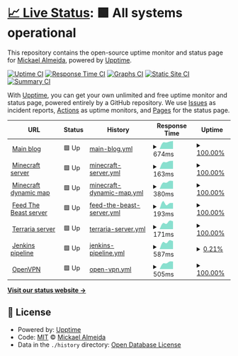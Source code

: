 # [📈 Live Status](https://status.jaajeur.xyz): <!--live status--> **🟩 All systems operational**

This repository contains the open-source uptime monitor and status page for [Mickael Almeida](https://status.jaajeur.xyz), powered by [Upptime](https://github.com/upptime/upptime).

[![Uptime CI](https://github.com/Captn138/status/workflows/Uptime%20CI/badge.svg)](https://github.com/Captn138/status/actions?query=workflow%3A%22Uptime+CI%22)
[![Response Time CI](https://github.com/Captn138/status/workflows/Response%20Time%20CI/badge.svg)](https://github.com/Captn138/status/actions?query=workflow%3A%22Response+Time+CI%22)
[![Graphs CI](https://github.com/Captn138/status/workflows/Graphs%20CI/badge.svg)](https://github.com/Captn138/status/actions?query=workflow%3A%22Graphs+CI%22)
[![Static Site CI](https://github.com/Captn138/status/workflows/Static%20Site%20CI/badge.svg)](https://github.com/Captn138/status/actions?query=workflow%3A%22Static+Site+CI%22)
[![Summary CI](https://github.com/Captn138/status/workflows/Summary%20CI/badge.svg)](https://github.com/Captn138/status/actions?query=workflow%3A%22Summary+CI%22)

With [Upptime](https://upptime.js.org), you can get your own unlimited and free uptime monitor and status page, powered entirely by a GitHub repository. We use [Issues](https://github.com/Captn138/status/issues) as incident reports, [Actions](https://github.com/Captn138/status/actions) as uptime monitors, and [Pages](https://status.jaajeur.xyz) for the status page.

<!--start: status pages-->
<!-- This summary is generated by Upptime (https://github.com/upptime/upptime) -->
<!-- Do not edit this manually, your changes will be overwritten -->
<!-- prettier-ignore -->
| URL | Status | History | Response Time | Uptime |
| --- | ------ | ------- | ------------- | ------ |
| <img alt="" src="https://www.jaajeur.xyz/assets/img/favicons/favicon-96x96.png" height="13"> [Main blog](https://www.jaajeur.xyz) | 🟩 Up | [main-blog.yml](https://github.com/Captn138/status/commits/HEAD/history/main-blog.yml) | <details><summary><img alt="Response time graph" src="./graphs/main-blog/response-time-week.png" height="20"> 674ms</summary><br><a href="https://status.jaajeur.xyz/history/main-blog"><img alt="Response time 674" src="https://img.shields.io/endpoint?url=https%3A%2F%2Fraw.githubusercontent.com%2FCaptn138%2Fstatus%2FHEAD%2Fapi%2Fmain-blog%2Fresponse-time.json"></a><br><a href="https://status.jaajeur.xyz/history/main-blog"><img alt="24-hour response time 674" src="https://img.shields.io/endpoint?url=https%3A%2F%2Fraw.githubusercontent.com%2FCaptn138%2Fstatus%2FHEAD%2Fapi%2Fmain-blog%2Fresponse-time-day.json"></a><br><a href="https://status.jaajeur.xyz/history/main-blog"><img alt="7-day response time 674" src="https://img.shields.io/endpoint?url=https%3A%2F%2Fraw.githubusercontent.com%2FCaptn138%2Fstatus%2FHEAD%2Fapi%2Fmain-blog%2Fresponse-time-week.json"></a><br><a href="https://status.jaajeur.xyz/history/main-blog"><img alt="30-day response time 674" src="https://img.shields.io/endpoint?url=https%3A%2F%2Fraw.githubusercontent.com%2FCaptn138%2Fstatus%2FHEAD%2Fapi%2Fmain-blog%2Fresponse-time-month.json"></a><br><a href="https://status.jaajeur.xyz/history/main-blog"><img alt="1-year response time 674" src="https://img.shields.io/endpoint?url=https%3A%2F%2Fraw.githubusercontent.com%2FCaptn138%2Fstatus%2FHEAD%2Fapi%2Fmain-blog%2Fresponse-time-year.json"></a></details> | <details><summary><a href="https://status.jaajeur.xyz/history/main-blog">100.00%</a></summary><a href="https://status.jaajeur.xyz/history/main-blog"><img alt="All-time uptime 100.00%" src="https://img.shields.io/endpoint?url=https%3A%2F%2Fraw.githubusercontent.com%2FCaptn138%2Fstatus%2FHEAD%2Fapi%2Fmain-blog%2Fuptime.json"></a><br><a href="https://status.jaajeur.xyz/history/main-blog"><img alt="24-hour uptime 100.00%" src="https://img.shields.io/endpoint?url=https%3A%2F%2Fraw.githubusercontent.com%2FCaptn138%2Fstatus%2FHEAD%2Fapi%2Fmain-blog%2Fuptime-day.json"></a><br><a href="https://status.jaajeur.xyz/history/main-blog"><img alt="7-day uptime 100.00%" src="https://img.shields.io/endpoint?url=https%3A%2F%2Fraw.githubusercontent.com%2FCaptn138%2Fstatus%2FHEAD%2Fapi%2Fmain-blog%2Fuptime-week.json"></a><br><a href="https://status.jaajeur.xyz/history/main-blog"><img alt="30-day uptime 100.00%" src="https://img.shields.io/endpoint?url=https%3A%2F%2Fraw.githubusercontent.com%2FCaptn138%2Fstatus%2FHEAD%2Fapi%2Fmain-blog%2Fuptime-month.json"></a><br><a href="https://status.jaajeur.xyz/history/main-blog"><img alt="1-year uptime 100.00%" src="https://img.shields.io/endpoint?url=https%3A%2F%2Fraw.githubusercontent.com%2FCaptn138%2Fstatus%2FHEAD%2Fapi%2Fmain-blog%2Fuptime-year.json"></a></details>
| <img alt="" src="https://www.minecraft.net/etc.clientlibs/minecraft/clientlibs/main/resources/favicon-96x96.png" height="13"> [Minecraft server](minecraft.jaajeur.xyz) | 🟩 Up | [minecraft-server.yml](https://github.com/Captn138/status/commits/HEAD/history/minecraft-server.yml) | <details><summary><img alt="Response time graph" src="./graphs/minecraft-server/response-time-week.png" height="20"> 163ms</summary><br><a href="https://status.jaajeur.xyz/history/minecraft-server"><img alt="Response time 163" src="https://img.shields.io/endpoint?url=https%3A%2F%2Fraw.githubusercontent.com%2FCaptn138%2Fstatus%2FHEAD%2Fapi%2Fminecraft-server%2Fresponse-time.json"></a><br><a href="https://status.jaajeur.xyz/history/minecraft-server"><img alt="24-hour response time 163" src="https://img.shields.io/endpoint?url=https%3A%2F%2Fraw.githubusercontent.com%2FCaptn138%2Fstatus%2FHEAD%2Fapi%2Fminecraft-server%2Fresponse-time-day.json"></a><br><a href="https://status.jaajeur.xyz/history/minecraft-server"><img alt="7-day response time 163" src="https://img.shields.io/endpoint?url=https%3A%2F%2Fraw.githubusercontent.com%2FCaptn138%2Fstatus%2FHEAD%2Fapi%2Fminecraft-server%2Fresponse-time-week.json"></a><br><a href="https://status.jaajeur.xyz/history/minecraft-server"><img alt="30-day response time 163" src="https://img.shields.io/endpoint?url=https%3A%2F%2Fraw.githubusercontent.com%2FCaptn138%2Fstatus%2FHEAD%2Fapi%2Fminecraft-server%2Fresponse-time-month.json"></a><br><a href="https://status.jaajeur.xyz/history/minecraft-server"><img alt="1-year response time 163" src="https://img.shields.io/endpoint?url=https%3A%2F%2Fraw.githubusercontent.com%2FCaptn138%2Fstatus%2FHEAD%2Fapi%2Fminecraft-server%2Fresponse-time-year.json"></a></details> | <details><summary><a href="https://status.jaajeur.xyz/history/minecraft-server">100.00%</a></summary><a href="https://status.jaajeur.xyz/history/minecraft-server"><img alt="All-time uptime 100.00%" src="https://img.shields.io/endpoint?url=https%3A%2F%2Fraw.githubusercontent.com%2FCaptn138%2Fstatus%2FHEAD%2Fapi%2Fminecraft-server%2Fuptime.json"></a><br><a href="https://status.jaajeur.xyz/history/minecraft-server"><img alt="24-hour uptime 100.00%" src="https://img.shields.io/endpoint?url=https%3A%2F%2Fraw.githubusercontent.com%2FCaptn138%2Fstatus%2FHEAD%2Fapi%2Fminecraft-server%2Fuptime-day.json"></a><br><a href="https://status.jaajeur.xyz/history/minecraft-server"><img alt="7-day uptime 100.00%" src="https://img.shields.io/endpoint?url=https%3A%2F%2Fraw.githubusercontent.com%2FCaptn138%2Fstatus%2FHEAD%2Fapi%2Fminecraft-server%2Fuptime-week.json"></a><br><a href="https://status.jaajeur.xyz/history/minecraft-server"><img alt="30-day uptime 100.00%" src="https://img.shields.io/endpoint?url=https%3A%2F%2Fraw.githubusercontent.com%2FCaptn138%2Fstatus%2FHEAD%2Fapi%2Fminecraft-server%2Fuptime-month.json"></a><br><a href="https://status.jaajeur.xyz/history/minecraft-server"><img alt="1-year uptime 100.00%" src="https://img.shields.io/endpoint?url=https%3A%2F%2Fraw.githubusercontent.com%2FCaptn138%2Fstatus%2FHEAD%2Fapi%2Fminecraft-server%2Fuptime-year.json"></a></details>
| <img alt="" src="https://minecraft.jaajeur.xyz/images/dynmap.ico" height="13"> [Minecraft dynamic map](https://minecraft.jaajeur.xyz) | 🟩 Up | [minecraft-dynamic-map.yml](https://github.com/Captn138/status/commits/HEAD/history/minecraft-dynamic-map.yml) | <details><summary><img alt="Response time graph" src="./graphs/minecraft-dynamic-map/response-time-week.png" height="20"> 380ms</summary><br><a href="https://status.jaajeur.xyz/history/minecraft-dynamic-map"><img alt="Response time 380" src="https://img.shields.io/endpoint?url=https%3A%2F%2Fraw.githubusercontent.com%2FCaptn138%2Fstatus%2FHEAD%2Fapi%2Fminecraft-dynamic-map%2Fresponse-time.json"></a><br><a href="https://status.jaajeur.xyz/history/minecraft-dynamic-map"><img alt="24-hour response time 380" src="https://img.shields.io/endpoint?url=https%3A%2F%2Fraw.githubusercontent.com%2FCaptn138%2Fstatus%2FHEAD%2Fapi%2Fminecraft-dynamic-map%2Fresponse-time-day.json"></a><br><a href="https://status.jaajeur.xyz/history/minecraft-dynamic-map"><img alt="7-day response time 380" src="https://img.shields.io/endpoint?url=https%3A%2F%2Fraw.githubusercontent.com%2FCaptn138%2Fstatus%2FHEAD%2Fapi%2Fminecraft-dynamic-map%2Fresponse-time-week.json"></a><br><a href="https://status.jaajeur.xyz/history/minecraft-dynamic-map"><img alt="30-day response time 380" src="https://img.shields.io/endpoint?url=https%3A%2F%2Fraw.githubusercontent.com%2FCaptn138%2Fstatus%2FHEAD%2Fapi%2Fminecraft-dynamic-map%2Fresponse-time-month.json"></a><br><a href="https://status.jaajeur.xyz/history/minecraft-dynamic-map"><img alt="1-year response time 380" src="https://img.shields.io/endpoint?url=https%3A%2F%2Fraw.githubusercontent.com%2FCaptn138%2Fstatus%2FHEAD%2Fapi%2Fminecraft-dynamic-map%2Fresponse-time-year.json"></a></details> | <details><summary><a href="https://status.jaajeur.xyz/history/minecraft-dynamic-map">100.00%</a></summary><a href="https://status.jaajeur.xyz/history/minecraft-dynamic-map"><img alt="All-time uptime 100.00%" src="https://img.shields.io/endpoint?url=https%3A%2F%2Fraw.githubusercontent.com%2FCaptn138%2Fstatus%2FHEAD%2Fapi%2Fminecraft-dynamic-map%2Fuptime.json"></a><br><a href="https://status.jaajeur.xyz/history/minecraft-dynamic-map"><img alt="24-hour uptime 100.00%" src="https://img.shields.io/endpoint?url=https%3A%2F%2Fraw.githubusercontent.com%2FCaptn138%2Fstatus%2FHEAD%2Fapi%2Fminecraft-dynamic-map%2Fuptime-day.json"></a><br><a href="https://status.jaajeur.xyz/history/minecraft-dynamic-map"><img alt="7-day uptime 100.00%" src="https://img.shields.io/endpoint?url=https%3A%2F%2Fraw.githubusercontent.com%2FCaptn138%2Fstatus%2FHEAD%2Fapi%2Fminecraft-dynamic-map%2Fuptime-week.json"></a><br><a href="https://status.jaajeur.xyz/history/minecraft-dynamic-map"><img alt="30-day uptime 100.00%" src="https://img.shields.io/endpoint?url=https%3A%2F%2Fraw.githubusercontent.com%2FCaptn138%2Fstatus%2FHEAD%2Fapi%2Fminecraft-dynamic-map%2Fuptime-month.json"></a><br><a href="https://status.jaajeur.xyz/history/minecraft-dynamic-map"><img alt="1-year uptime 100.00%" src="https://img.shields.io/endpoint?url=https%3A%2F%2Fraw.githubusercontent.com%2FCaptn138%2Fstatus%2FHEAD%2Fapi%2Fminecraft-dynamic-map%2Fuptime-year.json"></a></details>
| <img alt="" src="https://feed-the-beast.com/favicon.ico" height="13"> [Feed The Beast server](ftb.jaajeur.xyz) | 🟩 Up | [feed-the-beast-server.yml](https://github.com/Captn138/status/commits/HEAD/history/feed-the-beast-server.yml) | <details><summary><img alt="Response time graph" src="./graphs/feed-the-beast-server/response-time-week.png" height="20"> 193ms</summary><br><a href="https://status.jaajeur.xyz/history/feed-the-beast-server"><img alt="Response time 193" src="https://img.shields.io/endpoint?url=https%3A%2F%2Fraw.githubusercontent.com%2FCaptn138%2Fstatus%2FHEAD%2Fapi%2Ffeed-the-beast-server%2Fresponse-time.json"></a><br><a href="https://status.jaajeur.xyz/history/feed-the-beast-server"><img alt="24-hour response time 193" src="https://img.shields.io/endpoint?url=https%3A%2F%2Fraw.githubusercontent.com%2FCaptn138%2Fstatus%2FHEAD%2Fapi%2Ffeed-the-beast-server%2Fresponse-time-day.json"></a><br><a href="https://status.jaajeur.xyz/history/feed-the-beast-server"><img alt="7-day response time 193" src="https://img.shields.io/endpoint?url=https%3A%2F%2Fraw.githubusercontent.com%2FCaptn138%2Fstatus%2FHEAD%2Fapi%2Ffeed-the-beast-server%2Fresponse-time-week.json"></a><br><a href="https://status.jaajeur.xyz/history/feed-the-beast-server"><img alt="30-day response time 193" src="https://img.shields.io/endpoint?url=https%3A%2F%2Fraw.githubusercontent.com%2FCaptn138%2Fstatus%2FHEAD%2Fapi%2Ffeed-the-beast-server%2Fresponse-time-month.json"></a><br><a href="https://status.jaajeur.xyz/history/feed-the-beast-server"><img alt="1-year response time 193" src="https://img.shields.io/endpoint?url=https%3A%2F%2Fraw.githubusercontent.com%2FCaptn138%2Fstatus%2FHEAD%2Fapi%2Ffeed-the-beast-server%2Fresponse-time-year.json"></a></details> | <details><summary><a href="https://status.jaajeur.xyz/history/feed-the-beast-server">100.00%</a></summary><a href="https://status.jaajeur.xyz/history/feed-the-beast-server"><img alt="All-time uptime 100.00%" src="https://img.shields.io/endpoint?url=https%3A%2F%2Fraw.githubusercontent.com%2FCaptn138%2Fstatus%2FHEAD%2Fapi%2Ffeed-the-beast-server%2Fuptime.json"></a><br><a href="https://status.jaajeur.xyz/history/feed-the-beast-server"><img alt="24-hour uptime 100.00%" src="https://img.shields.io/endpoint?url=https%3A%2F%2Fraw.githubusercontent.com%2FCaptn138%2Fstatus%2FHEAD%2Fapi%2Ffeed-the-beast-server%2Fuptime-day.json"></a><br><a href="https://status.jaajeur.xyz/history/feed-the-beast-server"><img alt="7-day uptime 100.00%" src="https://img.shields.io/endpoint?url=https%3A%2F%2Fraw.githubusercontent.com%2FCaptn138%2Fstatus%2FHEAD%2Fapi%2Ffeed-the-beast-server%2Fuptime-week.json"></a><br><a href="https://status.jaajeur.xyz/history/feed-the-beast-server"><img alt="30-day uptime 100.00%" src="https://img.shields.io/endpoint?url=https%3A%2F%2Fraw.githubusercontent.com%2FCaptn138%2Fstatus%2FHEAD%2Fapi%2Ffeed-the-beast-server%2Fuptime-month.json"></a><br><a href="https://status.jaajeur.xyz/history/feed-the-beast-server"><img alt="1-year uptime 100.00%" src="https://img.shields.io/endpoint?url=https%3A%2F%2Fraw.githubusercontent.com%2FCaptn138%2Fstatus%2FHEAD%2Fapi%2Ffeed-the-beast-server%2Fuptime-year.json"></a></details>
| <img alt="" src="https://terraria.org/favicon.ico" height="13"> [Terraria server](terraria.jaajeur.xyz) | 🟩 Up | [terraria-server.yml](https://github.com/Captn138/status/commits/HEAD/history/terraria-server.yml) | <details><summary><img alt="Response time graph" src="./graphs/terraria-server/response-time-week.png" height="20"> 171ms</summary><br><a href="https://status.jaajeur.xyz/history/terraria-server"><img alt="Response time 171" src="https://img.shields.io/endpoint?url=https%3A%2F%2Fraw.githubusercontent.com%2FCaptn138%2Fstatus%2FHEAD%2Fapi%2Fterraria-server%2Fresponse-time.json"></a><br><a href="https://status.jaajeur.xyz/history/terraria-server"><img alt="24-hour response time 171" src="https://img.shields.io/endpoint?url=https%3A%2F%2Fraw.githubusercontent.com%2FCaptn138%2Fstatus%2FHEAD%2Fapi%2Fterraria-server%2Fresponse-time-day.json"></a><br><a href="https://status.jaajeur.xyz/history/terraria-server"><img alt="7-day response time 171" src="https://img.shields.io/endpoint?url=https%3A%2F%2Fraw.githubusercontent.com%2FCaptn138%2Fstatus%2FHEAD%2Fapi%2Fterraria-server%2Fresponse-time-week.json"></a><br><a href="https://status.jaajeur.xyz/history/terraria-server"><img alt="30-day response time 171" src="https://img.shields.io/endpoint?url=https%3A%2F%2Fraw.githubusercontent.com%2FCaptn138%2Fstatus%2FHEAD%2Fapi%2Fterraria-server%2Fresponse-time-month.json"></a><br><a href="https://status.jaajeur.xyz/history/terraria-server"><img alt="1-year response time 171" src="https://img.shields.io/endpoint?url=https%3A%2F%2Fraw.githubusercontent.com%2FCaptn138%2Fstatus%2FHEAD%2Fapi%2Fterraria-server%2Fresponse-time-year.json"></a></details> | <details><summary><a href="https://status.jaajeur.xyz/history/terraria-server">100.00%</a></summary><a href="https://status.jaajeur.xyz/history/terraria-server"><img alt="All-time uptime 100.00%" src="https://img.shields.io/endpoint?url=https%3A%2F%2Fraw.githubusercontent.com%2FCaptn138%2Fstatus%2FHEAD%2Fapi%2Fterraria-server%2Fuptime.json"></a><br><a href="https://status.jaajeur.xyz/history/terraria-server"><img alt="24-hour uptime 100.00%" src="https://img.shields.io/endpoint?url=https%3A%2F%2Fraw.githubusercontent.com%2FCaptn138%2Fstatus%2FHEAD%2Fapi%2Fterraria-server%2Fuptime-day.json"></a><br><a href="https://status.jaajeur.xyz/history/terraria-server"><img alt="7-day uptime 100.00%" src="https://img.shields.io/endpoint?url=https%3A%2F%2Fraw.githubusercontent.com%2FCaptn138%2Fstatus%2FHEAD%2Fapi%2Fterraria-server%2Fuptime-week.json"></a><br><a href="https://status.jaajeur.xyz/history/terraria-server"><img alt="30-day uptime 100.00%" src="https://img.shields.io/endpoint?url=https%3A%2F%2Fraw.githubusercontent.com%2FCaptn138%2Fstatus%2FHEAD%2Fapi%2Fterraria-server%2Fuptime-month.json"></a><br><a href="https://status.jaajeur.xyz/history/terraria-server"><img alt="1-year uptime 100.00%" src="https://img.shields.io/endpoint?url=https%3A%2F%2Fraw.githubusercontent.com%2FCaptn138%2Fstatus%2FHEAD%2Fapi%2Fterraria-server%2Fuptime-year.json"></a></details>
| <img alt="" src="https://jenkins.jaajeur.xyz/static/7222d937/images/svgs/logo.svg" height="13"> [Jenkins pipeline](https://jenkins.jaajeur.xyz/login) | 🟩 Up | [jenkins-pipeline.yml](https://github.com/Captn138/status/commits/HEAD/history/jenkins-pipeline.yml) | <details><summary><img alt="Response time graph" src="./graphs/jenkins-pipeline/response-time-week.png" height="20"> 587ms</summary><br><a href="https://status.jaajeur.xyz/history/jenkins-pipeline"><img alt="Response time 587" src="https://img.shields.io/endpoint?url=https%3A%2F%2Fraw.githubusercontent.com%2FCaptn138%2Fstatus%2FHEAD%2Fapi%2Fjenkins-pipeline%2Fresponse-time.json"></a><br><a href="https://status.jaajeur.xyz/history/jenkins-pipeline"><img alt="24-hour response time 587" src="https://img.shields.io/endpoint?url=https%3A%2F%2Fraw.githubusercontent.com%2FCaptn138%2Fstatus%2FHEAD%2Fapi%2Fjenkins-pipeline%2Fresponse-time-day.json"></a><br><a href="https://status.jaajeur.xyz/history/jenkins-pipeline"><img alt="7-day response time 587" src="https://img.shields.io/endpoint?url=https%3A%2F%2Fraw.githubusercontent.com%2FCaptn138%2Fstatus%2FHEAD%2Fapi%2Fjenkins-pipeline%2Fresponse-time-week.json"></a><br><a href="https://status.jaajeur.xyz/history/jenkins-pipeline"><img alt="30-day response time 587" src="https://img.shields.io/endpoint?url=https%3A%2F%2Fraw.githubusercontent.com%2FCaptn138%2Fstatus%2FHEAD%2Fapi%2Fjenkins-pipeline%2Fresponse-time-month.json"></a><br><a href="https://status.jaajeur.xyz/history/jenkins-pipeline"><img alt="1-year response time 587" src="https://img.shields.io/endpoint?url=https%3A%2F%2Fraw.githubusercontent.com%2FCaptn138%2Fstatus%2FHEAD%2Fapi%2Fjenkins-pipeline%2Fresponse-time-year.json"></a></details> | <details><summary><a href="https://status.jaajeur.xyz/history/jenkins-pipeline">0.21%</a></summary><a href="https://status.jaajeur.xyz/history/jenkins-pipeline"><img alt="All-time uptime 0.21%" src="https://img.shields.io/endpoint?url=https%3A%2F%2Fraw.githubusercontent.com%2FCaptn138%2Fstatus%2FHEAD%2Fapi%2Fjenkins-pipeline%2Fuptime.json"></a><br><a href="https://status.jaajeur.xyz/history/jenkins-pipeline"><img alt="24-hour uptime 0.21%" src="https://img.shields.io/endpoint?url=https%3A%2F%2Fraw.githubusercontent.com%2FCaptn138%2Fstatus%2FHEAD%2Fapi%2Fjenkins-pipeline%2Fuptime-day.json"></a><br><a href="https://status.jaajeur.xyz/history/jenkins-pipeline"><img alt="7-day uptime 0.21%" src="https://img.shields.io/endpoint?url=https%3A%2F%2Fraw.githubusercontent.com%2FCaptn138%2Fstatus%2FHEAD%2Fapi%2Fjenkins-pipeline%2Fuptime-week.json"></a><br><a href="https://status.jaajeur.xyz/history/jenkins-pipeline"><img alt="30-day uptime 0.21%" src="https://img.shields.io/endpoint?url=https%3A%2F%2Fraw.githubusercontent.com%2FCaptn138%2Fstatus%2FHEAD%2Fapi%2Fjenkins-pipeline%2Fuptime-month.json"></a><br><a href="https://status.jaajeur.xyz/history/jenkins-pipeline"><img alt="1-year uptime 0.21%" src="https://img.shields.io/endpoint?url=https%3A%2F%2Fraw.githubusercontent.com%2FCaptn138%2Fstatus%2FHEAD%2Fapi%2Fjenkins-pipeline%2Fuptime-year.json"></a></details>
| <img alt="" src="https://openvpn.net/wp-content/uploads/cropped-openvpn-32x32.png" height="13"> [OpenVPN](jaajeur.xyz) | 🟩 Up | [open-vpn.yml](https://github.com/Captn138/status/commits/HEAD/history/open-vpn.yml) | <details><summary><img alt="Response time graph" src="./graphs/open-vpn/response-time-week.png" height="20"> 505ms</summary><br><a href="https://status.jaajeur.xyz/history/open-vpn"><img alt="Response time 505" src="https://img.shields.io/endpoint?url=https%3A%2F%2Fraw.githubusercontent.com%2FCaptn138%2Fstatus%2FHEAD%2Fapi%2Fopen-vpn%2Fresponse-time.json"></a><br><a href="https://status.jaajeur.xyz/history/open-vpn"><img alt="24-hour response time 505" src="https://img.shields.io/endpoint?url=https%3A%2F%2Fraw.githubusercontent.com%2FCaptn138%2Fstatus%2FHEAD%2Fapi%2Fopen-vpn%2Fresponse-time-day.json"></a><br><a href="https://status.jaajeur.xyz/history/open-vpn"><img alt="7-day response time 505" src="https://img.shields.io/endpoint?url=https%3A%2F%2Fraw.githubusercontent.com%2FCaptn138%2Fstatus%2FHEAD%2Fapi%2Fopen-vpn%2Fresponse-time-week.json"></a><br><a href="https://status.jaajeur.xyz/history/open-vpn"><img alt="30-day response time 505" src="https://img.shields.io/endpoint?url=https%3A%2F%2Fraw.githubusercontent.com%2FCaptn138%2Fstatus%2FHEAD%2Fapi%2Fopen-vpn%2Fresponse-time-month.json"></a><br><a href="https://status.jaajeur.xyz/history/open-vpn"><img alt="1-year response time 505" src="https://img.shields.io/endpoint?url=https%3A%2F%2Fraw.githubusercontent.com%2FCaptn138%2Fstatus%2FHEAD%2Fapi%2Fopen-vpn%2Fresponse-time-year.json"></a></details> | <details><summary><a href="https://status.jaajeur.xyz/history/open-vpn">100.00%</a></summary><a href="https://status.jaajeur.xyz/history/open-vpn"><img alt="All-time uptime 100.00%" src="https://img.shields.io/endpoint?url=https%3A%2F%2Fraw.githubusercontent.com%2FCaptn138%2Fstatus%2FHEAD%2Fapi%2Fopen-vpn%2Fuptime.json"></a><br><a href="https://status.jaajeur.xyz/history/open-vpn"><img alt="24-hour uptime 100.00%" src="https://img.shields.io/endpoint?url=https%3A%2F%2Fraw.githubusercontent.com%2FCaptn138%2Fstatus%2FHEAD%2Fapi%2Fopen-vpn%2Fuptime-day.json"></a><br><a href="https://status.jaajeur.xyz/history/open-vpn"><img alt="7-day uptime 100.00%" src="https://img.shields.io/endpoint?url=https%3A%2F%2Fraw.githubusercontent.com%2FCaptn138%2Fstatus%2FHEAD%2Fapi%2Fopen-vpn%2Fuptime-week.json"></a><br><a href="https://status.jaajeur.xyz/history/open-vpn"><img alt="30-day uptime 100.00%" src="https://img.shields.io/endpoint?url=https%3A%2F%2Fraw.githubusercontent.com%2FCaptn138%2Fstatus%2FHEAD%2Fapi%2Fopen-vpn%2Fuptime-month.json"></a><br><a href="https://status.jaajeur.xyz/history/open-vpn"><img alt="1-year uptime 100.00%" src="https://img.shields.io/endpoint?url=https%3A%2F%2Fraw.githubusercontent.com%2FCaptn138%2Fstatus%2FHEAD%2Fapi%2Fopen-vpn%2Fuptime-year.json"></a></details>

<!--end: status pages-->

[**Visit our status website →**](https://status.jaajeur.xyz)

## 📄 License

- Powered by: [Upptime](https://github.com/upptime/upptime)
- Code: [MIT](./LICENSE) © [Mickael Almeida](https://status.jaajeur.xyz)
- Data in the `./history` directory: [Open Database License](https://opendatacommons.org/licenses/odbl/1-0/)
